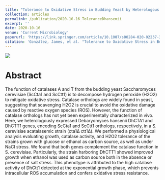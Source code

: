 ```yaml
---
title: "Tolerance to Oxidative Stress in Budding Yeast by Heterologous Expression of Catalases A and T from Debaryomyces hansenii"
collection: articles
permalink: /publication/2020-10-16_ToleranceDhansenii
excerpt: ''
date: 2020-10-16
venue: 'Current Microbiology'
paperurl: 'https://link.springer.com/article/10.1007/s00284-020-02237-3' 
citation: 'González, James, et al. "Tolerance to Oxidative Stress in Budding Yeast by Heterologous Expression of Catalases A and T from Debaryomyces hansenii." Current Microbiology 77.12 (2020): 4000-4015.'
---
```


![](https://media.springernature.com/full/springer-static/image/art%3A10.1007%2Fs00284-020-02237-3/MediaObjects/284_2020_2237_Fig1_HTML.png?as=webp)

Abstract
==========
The function of catalases A and T from the budding yeast Saccharomyces cerevisiae (ScCta1 and ScCtt1) is to decompose hydrogen peroxide (H2O2) to mitigate oxidative stress. Catalase orthologs are widely found in yeast, suggesting that scavenging H2O2 is crucial to avoid the oxidative damage caused by reactive oxygen species (ROS). However, the function of catalase orthologs has not yet been experimentally characterized in vivo. Here, we heterologously expressed Debaryomyces hansenii DhCTA1 and DhCTT1 genes, encoding ScCta1 and ScCtt1 orthologs, respectively, in a S. cerevisiae acatalasemic strain (cta1Δ ctt1Δ). We performed a physiological analysis evaluating growth, catalase activity, and H2O2 tolerance of the strains grown with glucose or ethanol as carbon source, as well as under NaCl stress. We found that both genes complement the catalase function in S. cerevisiae. Particularly, the strain harboring DhCTT1 showed improved growth when ethanol was used as carbon source both in the absence or presence of salt stress. This phenotype is attributed to the high catalase activity of DhCtt1 detected at the exponential growth phase, which prevents intracellular ROS accumulation and confers oxidative stress resistance.


<dl>
	<script type="text/javascript" src="https://d1bxh8uas1mnw7.cloudfront.net/assets/embed.js"></script><div class="altmetric-embed" data-badge-type="donut" data-altmetric-id="94680093"></div>
</dl>

